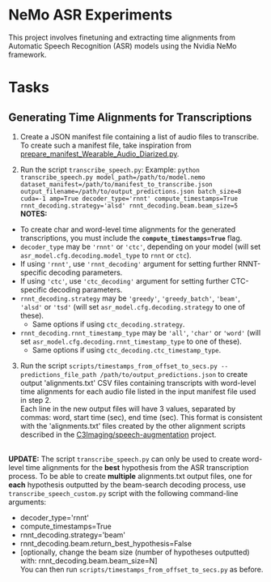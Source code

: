 # NeMo ASR Experiments

This project involves finetuning and extracting time alignments from Automatic Speech Recognition (ASR) models using the Nvidia NeMo framework.

# Tasks

## Generating Time Alignments for Transcriptions

1. Create a JSON manifest file containing a list of audio files to transcribe. To create such a manifest file, take inspiration from [prepare_manifest_Wearable_Audio_Diarized.py](https://github.com/abarcovschi/nemo_asr/blob/main/scripts/prepare_manifest_Wearable_Audio_Diarized.py).

2. Run the script `transcribe_speech.py`:
Example: `python transcribe_speech.py model_path=/path/to/model.nemo dataset_manifest=/path/to/manifest_to_transcribe.json output_filename=/path/to/output_predictions.json batch_size=8 cuda=-1 amp=True decoder_type='rnnt' compute_timestamps=True rnnt_decoding.strategy='alsd' rnnt_decoding.beam.beam_size=5`<br />
**NOTES:**
  - To create char and word-level time alignments for the generated transcriptions, you must include the **`compute_timestamps=True`** flag.
  - `decoder_type` may be `'rnnt'` or `'ctc'`, depending on your model (will set `asr_model.cfg.decoding.model_type` to `rnnt` or `ctc`).
  - If using `'rnnt'`, use `'rnnt_decoding'` argument for setting further RNNT-specific decoding parameters.
  - If using `'ctc'`, use `'ctc_decoding'` argument for setting further CTC-specific decoding parameters.
  - `rnnt_decoding.strategy` may be `'greedy'`, `'greedy_batch'`, `'beam'`, `'alsd'` or `'tsd'` (will set `asr_model.cfg.decoding.strategy` to one of these).
    - Same options if using `ctc_decoding.strategy`.
  - `rnnt_decoding.rnnt_timestamp_type` may be `'all'`, `'char'` or `'word'` (will set `asr_model.cfg.decoding.rnnt_timestamp_type` to one of these).
    - Same options if using `ctc_decoding.ctc_timestamp_type`.

 3. Run the script `scripts/timestamps_from_offset_to_secs.py --predictions_file_path /path/to/output_predictions.json` to create output 'alignments.txt' CSV files containing transcripts with word-level time alignments for each audio file listed in the input manifest file used in step 2.
<br />Each line in the new output files will have 3 values, separated by commas: word, start time (sec), end time (sec). This format is consistent with the 'alignments.txt' files created by the other alignment scripts described in the [C3Imaging/speech-augmentation](https://github.com/C3Imaging/speech-augmentation#time-aligned-predictions-and-forced-alignment) project.
<br /><br />

**UPDATE:** The script `transcribe_speech.py` can only be used to create word-level time alignments for the **best** hypothesis from the ASR transcription process. To be able to create **multiple** alignments.txt output files, one for **each** hypothesis outputted by the beam-search decoding process, use `transcribe_speech_custom.py` script with the following command-line arguments:
- decoder_type='rnnt'
- compute_timestamps=True
- rnnt_decoding.strategy='beam'
- rnnt_decoding.beam.return_best_hypothesis=False
- [optionally, change the beam size (number of hypotheses outputted) with: rnnt_decoding.beam.beam_size=N]<br />
You can then run `scripts/timestamps_from_offset_to_secs.py` as before.


